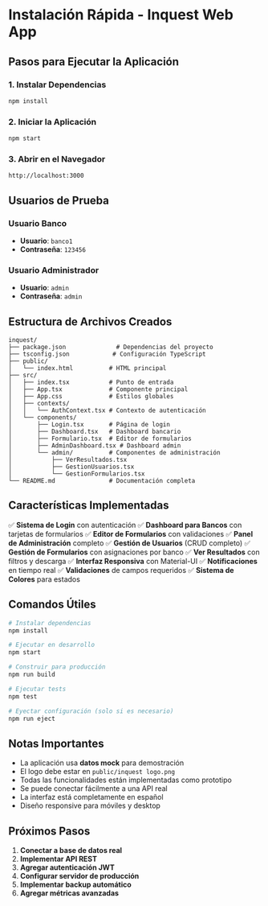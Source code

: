 # Instalación Rápida - Inquest Web App

## Pasos para Ejecutar la Aplicación

### 1. Instalar Dependencias
```bash
npm install
```

### 2. Iniciar la Aplicación
```bash
npm start
```

### 3. Abrir en el Navegador
```
http://localhost:3000
```

## Usuarios de Prueba

### Usuario Banco
- **Usuario**: `banco1`
- **Contraseña**: `123456`

### Usuario Administrador
- **Usuario**: `admin`
- **Contraseña**: `admin`

## Estructura de Archivos Creados

```
inquest/
├── package.json              # Dependencias del proyecto
├── tsconfig.json            # Configuración TypeScript
├── public/
│   └── index.html          # HTML principal
├── src/
│   ├── index.tsx           # Punto de entrada
│   ├── App.tsx             # Componente principal
│   ├── App.css             # Estilos globales
│   ├── contexts/
│   │   └── AuthContext.tsx # Contexto de autenticación
│   └── components/
│       ├── Login.tsx       # Página de login
│       ├── Dashboard.tsx   # Dashboard bancario
│       ├── Formulario.tsx  # Editor de formularios
│       ├── AdminDashboard.tsx # Dashboard admin
│       └── admin/          # Componentes de administración
│           ├── VerResultados.tsx
│           ├── GestionUsuarios.tsx
│           └── GestionFormularios.tsx
└── README.md               # Documentación completa
```

## Características Implementadas

✅ **Sistema de Login** con autenticación
✅ **Dashboard para Bancos** con tarjetas de formularios
✅ **Editor de Formularios** con validaciones
✅ **Panel de Administración** completo
✅ **Gestión de Usuarios** (CRUD completo)
✅ **Gestión de Formularios** con asignaciones por banco
✅ **Ver Resultados** con filtros y descarga
✅ **Interfaz Responsiva** con Material-UI
✅ **Notificaciones** en tiempo real
✅ **Validaciones** de campos requeridos
✅ **Sistema de Colores** para estados

## Comandos Útiles

```bash
# Instalar dependencias
npm install

# Ejecutar en desarrollo
npm start

# Construir para producción
npm run build

# Ejecutar tests
npm test

# Eyectar configuración (solo si es necesario)
npm run eject
```

## Notas Importantes

- La aplicación usa **datos mock** para demostración
- El logo debe estar en `public/inquest logo.png`
- Todas las funcionalidades están implementadas como prototipo
- Se puede conectar fácilmente a una API real
- La interfaz está completamente en español
- Diseño responsive para móviles y desktop

## Próximos Pasos

1. **Conectar a base de datos real**
2. **Implementar API REST**
3. **Agregar autenticación JWT**
4. **Configurar servidor de producción**
5. **Implementar backup automático**
6. **Agregar métricas avanzadas**

